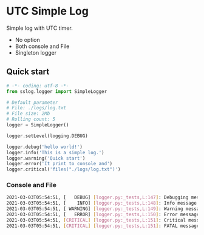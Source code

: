 # UTC Simple Log

Simple log with UTC timer.     

* No option
* Both console and File
* Singleton logger

## Quick start
```python
# -*- coding: utf-8 -*-
from sslog.logger import SimpleLogger

# Default parameter
# File: ./logs/log.txt
# File size: 2Mb 
# Rolling count: 5
logger = SimpleLogger()

logger.setLevel(logging.DEBUG)

logger.debug('hello world!')
logger.info('This is a simple log.')
logger.warning('Quick start')
logger.error('It print to console and')
logger.critical('files("./logs/log.txt")')
```

### Console and File
```bash
2021-03-03T05:54:51, [   DEBUG] [logger.py:_tests,L:147]: Debugging message  
2021-03-03T05:54:51, [    INFO] [logger.py:_tests,L:148]: Info message  
2021-03-03T05:54:51, [ WARNING] [logger.py:_tests,L:149]: Warning message  
2021-03-03T05:54:51, [   ERROR] [logger.py:_tests,L:150]: Error message  
2021-03-03T05:54:51, [CRITICAL] [logger.py:_tests,L:151]: Critical message  
2021-03-03T05:54:51, [CRITICAL] [logger.py:_tests,L:151]: FATAL message
```
